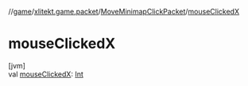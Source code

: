 //[game](../../../index.md)/[xlitekt.game.packet](../index.md)/[MoveMinimapClickPacket](index.md)/[mouseClickedX](mouse-clicked-x.md)

# mouseClickedX

[jvm]\
val [mouseClickedX](mouse-clicked-x.md): [Int](https://kotlinlang.org/api/latest/jvm/stdlib/kotlin/-int/index.html)
